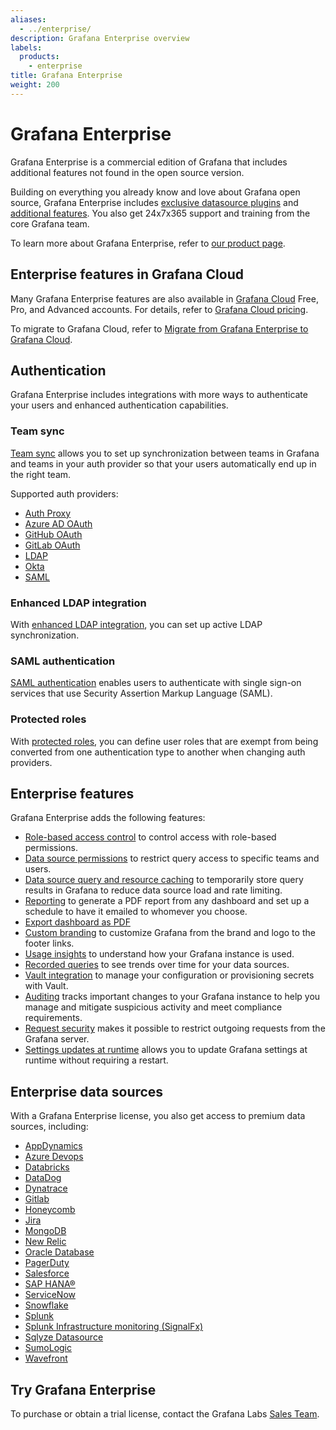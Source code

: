 ```yaml
---
aliases:
  - ../enterprise/
description: Grafana Enterprise overview
labels:
  products:
    - enterprise
title: Grafana Enterprise
weight: 200
---
```


# Grafana Enterprise

Grafana Enterprise is a commercial edition of Grafana that includes additional features not found in the open source version.

Building on everything you already know and love about Grafana open source, Grafana Enterprise includes [exclusive datasource plugins](#enterprise-data-sources) and [additional features](#enterprise-features). You also get 24x7x365 support and training from the core Grafana team.

To learn more about Grafana Enterprise, refer to [our product page](/enterprise).

## Enterprise features in Grafana Cloud

Many Grafana Enterprise features are also available in [Grafana Cloud](/docs/grafana-cloud) Free, Pro, and Advanced accounts. For details, refer to [Grafana Cloud pricing](/pricing/#featuresTable).

To migrate to Grafana Cloud, refer to [Migrate from Grafana Enterprise to Grafana Cloud](/docs/grafana-cloud/account-management/e2c-guide/).

## Authentication

Grafana Enterprise includes integrations with more ways to authenticate your users and enhanced authentication capabilities.

### Team sync

[Team sync](../../setup-grafana/configure-security/configure-team-sync/) allows you to set up synchronization between teams in Grafana and teams in your auth provider so that your users automatically end up in the right team.

Supported auth providers:

- [Auth Proxy](../../setup-grafana/configure-security/configure-authentication/auth-proxy/#team-sync-enterprise-only)
- [Azure AD OAuth](../../setup-grafana/configure-security/configure-authentication/azuread/#team-sync-enterprise-only)
- [GitHub OAuth](../../setup-grafana/configure-security/configure-authentication/github/#configure-team-synchronization)
- [GitLab OAuth](../../setup-grafana/configure-security/configure-authentication/gitlab/#configure-team-synchronization)
- [LDAP](../../setup-grafana/configure-security/configure-authentication/enhanced-ldap/#ldap-group-synchronization-for-teams)
- [Okta](../../setup-grafana/configure-security/configure-authentication/okta/#configure-team-synchronization-enterprise-only)
- [SAML](../../setup-grafana/configure-security/configure-authentication/saml/#configure-team-sync)

### Enhanced LDAP integration

With [enhanced LDAP integration](../../setup-grafana/configure-security/configure-authentication/enhanced-ldap/), you can set up active LDAP synchronization.

### SAML authentication

[SAML authentication](../../setup-grafana/configure-security/configure-authentication/saml/) enables users to authenticate with single sign-on services that use Security Assertion Markup Language (SAML).

### Protected roles

With [protected roles](../../setup-grafana/configure-security/configure-authentication/#protected-roles), you can define user roles that are exempt from being converted from one authentication type to another when changing auth providers.

## Enterprise features

Grafana Enterprise adds the following features:

- [Role-based access control](../../administration/roles-and-permissions/access-control/) to control access with role-based permissions.
- [Data source permissions](../../administration/data-source-management/#data-source-permissions) to restrict query access to specific teams and users.
- [Data source query and resource caching](../../administration/data-source-management/#query-and-resource-caching) to temporarily store query results in Grafana to reduce data source load and rate limiting.
- [Reporting](../../dashboards/create-reports/) to generate a PDF report from any dashboard and set up a schedule to have it emailed to whomever you choose.
- [Export dashboard as PDF](../../dashboards/share-dashboards-panels/#export-dashboard-as-pdf)
- [Custom branding](../../setup-grafana/configure-grafana/configure-custom-branding/) to customize Grafana from the brand and logo to the footer links.
- [Usage insights](../../dashboards/assess-dashboard-usage/) to understand how your Grafana instance is used.
- [Recorded queries](../../administration/recorded-queries/) to see trends over time for your data sources.
- [Vault integration](../../setup-grafana/configure-security/configure-database-encryption/#encrypting-your-database-with-a-key-from-a-key-management-service-kms) to manage your configuration or provisioning secrets with Vault.
- [Auditing](../../setup-grafana/configure-security/audit-grafana/) tracks important changes to your Grafana instance to help you manage and mitigate suspicious activity and meet compliance requirements.
- [Request security](../../setup-grafana/configure-security/configure-request-security/) makes it possible to restrict outgoing requests from the Grafana server.
- [Settings updates at runtime](../../setup-grafana/configure-grafana/settings-updates-at-runtime/) allows you to update Grafana settings at runtime without requiring a restart.

## Enterprise data sources

With a Grafana Enterprise license, you also get access to premium data sources, including:

- [AppDynamics](/grafana/plugins/dlopes7-appdynamics-datasource)
- [Azure Devops](/grafana/plugins/grafana-azuredevops-datasource)
- [Databricks](/grafana/plugins/grafana-databricks-datasource)
- [DataDog](/grafana/plugins/grafana-datadog-datasource)
- [Dynatrace](/grafana/plugins/grafana-dynatrace-datasource)
- [Gitlab](/grafana/plugins/grafana-gitlab-datasource)
- [Honeycomb](/grafana/plugins/grafana-honeycomb-datasource)
- [Jira](/grafana/plugins/grafana-jira-datasource)
- [MongoDB](/grafana/plugins/grafana-mongodb-datasource)
- [New Relic](/grafana/plugins/grafana-newrelic-datasource)
- [Oracle Database](/grafana/plugins/grafana-oracle-datasource)
- [PagerDuty](/grafana/plugins/grafana-pagerduty-datasource)
- [Salesforce](/grafana/plugins/grafana-salesforce-datasource)
- [SAP HANA®](/grafana/plugins/grafana-saphana-datasource)
- [ServiceNow](/grafana/plugins/grafana-servicenow-datasource)
- [Snowflake](/grafana/plugins/grafana-snowflake-datasource)
- [Splunk](/grafana/plugins/grafana-splunk-datasource)
- [Splunk Infrastructure monitoring (SignalFx)](/grafana/plugins/grafana-splunk-monitoring-datasource)
- [Sqlyze Datasource](/grafana/plugins/grafana-odbc-datasource)
- [SumoLogic](/grafana/plugins/grafana-sumologic-datasource)
- [Wavefront](/grafana/plugins/grafana-wavefront-datasource)

## Try Grafana Enterprise

To purchase or obtain a trial license, contact the Grafana Labs [Sales Team](/contact?about=support&topic=Grafana%20Enterprise).
